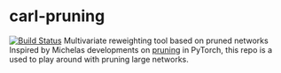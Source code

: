 # carl-pruning
[![Build Status](https://travis-ci.com/leonoravesterbacka/carl-pruning.svg?branch=main)](https://travis-ci.com/leonoravesterbacka/carl-pruning)
Multivariate reweighting tool based on pruned networks 
Inspired by Michelas developments on [pruning](https://pytorch.org/tutorials/intermediate/pruning_tutorial.html) in PyTorch, this repo is a used to play around with pruning large networks.
